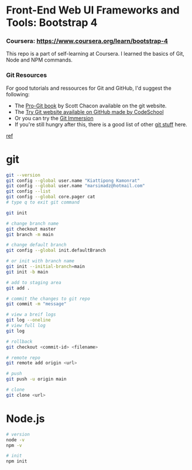 # Front-End Web UI Frameworks and Tools: Bootstrap 4

### Coursera: https://www.coursera.org/learn/bootstrap-4

This repo is a part of self-learning at Coursera. I learned the basics of Git, Node and NPM commands.

### Git Resources

For good tutorials and ressources for Git and GitHub, I'd suggest the following:

- The [Pro-Git book](http://git-scm.com/book/en/v2) by Scott Chacon available on the git website.
- The [Try Git website available on GitHub made by CodeSchool](https://docs.github.com/en/get-started/quickstart/set-up-git)
- Or you can try the [Git Immersion](https://gitimmersion.com/)
- If you're still hungry after this, there is a good list of other [git stuff](https://www.webfx.com/blog/web-design/git-tutorials-beginners/) here.

[ref](https://stackoverflow.com/questions/18624255/block-other-users-on-github-from-editing-my-repos-without-paying-for-private-rep)

# git

```bash
git --version
git config --global user.name "Kiattipong Kamonrat"
git config --global user.name "marsimadz@hotmail.com"
git config --list
git config --global core.pager cat
# type q to exit git command

git init

# change branch name
git checkout master
git branch -m main

# change default branch
git config --global init.defaultBranch

# or init with branch name
git init --initial-branch=main
git init -b main

# add to staging area
git add .

# commit the changes to git repo
git commit -m "message"

# view a breif logs
git log --oneline
# view full log
git log

# rollback
git checkout <commit-id> <filename>

# remote repo
git remote add origin <url>

# push
git push -u origin main

# clone
git clone <url>

```

# Node.js

```bash
# version
node -v
npm -v

# init
npm init

```
